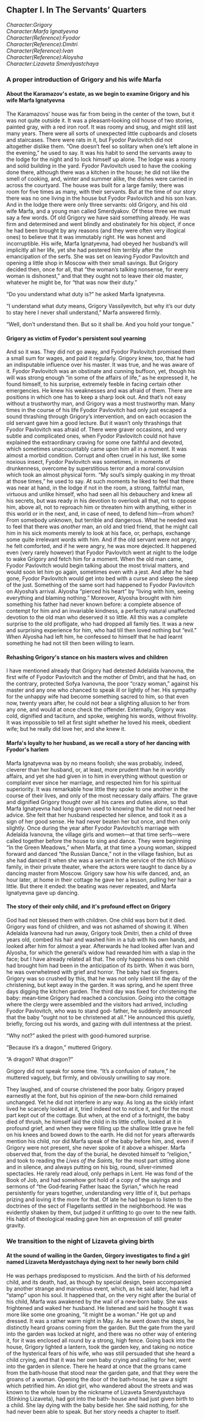 ## Chapter I. In The Servants’ Quarters
_Character:Grigory_  
_Character:Marfa Ignatyevna_  
_Character(Reference):Fyodor_  
_Character(Reference):Dmitri_  
_Character(Reference):Ivan_  
_Character(Reference):Aloysha_  
_Character:Lizaveta Smerdyastchaya_  

### A proper introduction of Grigory and his wife Marfa

#### About the Karamazov's estate, as we begin to examine Grigory and his wife Marfa Ignatyevna
The Karamazovs’ house was far from being in the center of the town, but it
was not quite outside it. It was a pleasant‐looking old house of two
stories, painted gray, with a red iron roof. It was roomy and snug, and
might still last many years. There were all sorts of unexpected little
cupboards and closets and staircases. There were rats in it, but Fyodor
Pavlovitch did not altogether dislike them. “One doesn’t feel so solitary
when one’s left alone in the evening,” he used to say. It was his habit to
send the servants away to the lodge for the night and to lock himself up
alone. The lodge was a roomy and solid building in the yard. Fyodor
Pavlovitch used to have the cooking done there, although there was a
kitchen in the house; he did not like the smell of cooking, and, winter
and summer alike, the dishes were carried in across the courtyard. The
house was built for a large family; there was room for five times as many,
with their servants. But at the time of our story there was no one living
in the house but Fyodor Pavlovitch and his son Ivan. And in the lodge
there were only three servants: old Grigory, and his old wife Marfa, and a
young man called Smerdyakov. Of these three we must say a few words. Of
old Grigory we have said something already. He was firm and determined and
went blindly and obstinately for his object, if once he had been brought
by any reasons (and they were often very illogical ones) to believe that
it was immutably right. He was honest and incorruptible. His wife, Marfa
Ignatyevna, had obeyed her husband’s will implicitly all her life, yet she
had pestered him terribly after the emancipation of the serfs. She was set
on leaving Fyodor Pavlovitch and opening a little shop in Moscow with
their small savings. But Grigory decided then, once for all, that “the
woman’s talking nonsense, for every woman is dishonest,” and that they
ought not to leave their old master, whatever he might be, for “that was
now their duty.”

“Do you understand what duty is?” he asked Marfa Ignatyevna.

“I understand what duty means, Grigory Vassilyevitch, but why it’s our
duty to stay here I never shall understand,” Marfa answered firmly.

“Well, don’t understand then. But so it shall be. And you hold your
tongue.”

#### Grigory as victim of Fyodor's persistent soul yearning
And so it was. They did not go away, and Fyodor Pavlovitch promised them a
small sum for wages, and paid it regularly. Grigory knew, too, that he had
an indisputable influence over his master. It was true, and he was aware
of it. Fyodor Pavlovitch was an obstinate and cunning buffoon, yet, though
his will was strong enough “in some of the affairs of life,” as he
expressed it, he found himself, to his surprise, extremely feeble in
facing certain other emergencies. He knew his weaknesses and was afraid of
them. There are positions in which one has to keep a sharp look out. And
that’s not easy without a trustworthy man, and Grigory was a most
trustworthy man. Many times in the course of his life Fyodor Pavlovitch
had only just escaped a sound thrashing through Grigory’s intervention,
and on each occasion the old servant gave him a good lecture. But it
wasn’t only thrashings that Fyodor Pavlovitch was afraid of. There were
graver occasions, and very subtle and complicated ones, when Fyodor
Pavlovitch could not have explained the extraordinary craving for some one
faithful and devoted, which sometimes unaccountably came upon him all in a
moment. It was almost a morbid condition. Corrupt and often cruel in his
lust, like some noxious insect, Fyodor Pavlovitch was sometimes, in
moments of drunkenness, overcome by superstitious terror and a moral
convulsion which took an almost physical form. “My soul’s simply quaking
in my throat at those times,” he used to say. At such moments he liked to
feel that there was near at hand, in the lodge if not in the room, a
strong, faithful man, virtuous and unlike himself, who had seen all his
debauchery and knew all his secrets, but was ready in his devotion to
overlook all that, not to oppose him, above all, not to reproach him or
threaten him with anything, either in this world or in the next, and, in
case of need, to defend him—from whom? From somebody unknown, but terrible
and dangerous. What he needed was to feel that there was _another_ man, an
old and tried friend, that he might call him in his sick moments merely to
look at his face, or, perhaps, exchange some quite irrelevant words with
him. And if the old servant were not angry, he felt comforted, and if he
were angry, he was more dejected. It happened even (very rarely however)
that Fyodor Pavlovitch went at night to the lodge to wake Grigory and
fetch him for a moment. When the old man came, Fyodor Pavlovitch would
begin talking about the most trivial matters, and would soon let him go
again, sometimes even with a jest. And after he had gone, Fyodor
Pavlovitch would get into bed with a curse and sleep the sleep of the
just. Something of the same sort had happened to Fyodor Pavlovitch on
Alyosha’s arrival. Alyosha “pierced his heart” by “living with him, seeing
everything and blaming nothing.” Moreover, Alyosha brought with him
something his father had never known before: a complete absence of
contempt for him and an invariable kindness, a perfectly natural
unaffected devotion to the old man who deserved it so little. All this was
a complete surprise to the old profligate, who had dropped all family
ties. It was a new and surprising experience for him, who had till then
loved nothing but “evil.” When Alyosha had left him, he confessed to
himself that he had learnt something he had not till then been willing to
learn.

#### Rehashing Grigory's stance on his masters wives and children
I have mentioned already that Grigory had detested Adelaïda Ivanovna, the
first wife of Fyodor Pavlovitch and the mother of Dmitri, and that he had,
on the contrary, protected Sofya Ivanovna, the poor “crazy woman,” against
his master and any one who chanced to speak ill or lightly of her. His
sympathy for the unhappy wife had become something sacred to him, so that
even now, twenty years after, he could not bear a slighting allusion to
her from any one, and would at once check the offender. Externally,
Grigory was cold, dignified and taciturn, and spoke, weighing his words,
without frivolity. It was impossible to tell at first sight whether he
loved his meek, obedient wife; but he really did love her, and she knew
it.

#### Marfa's loyalty to her husband, as we recall a story of her dancing with Fyodor's harlem
Marfa Ignatyevna was by no means foolish; she was probably, indeed,
cleverer than her husband, or, at least, more prudent than he in worldly
affairs, and yet she had given in to him in everything without question or
complaint ever since her marriage, and respected him for his spiritual
superiority. It was remarkable how little they spoke to one another in the
course of their lives, and only of the most necessary daily affairs. The
grave and dignified Grigory thought over all his cares and duties alone,
so that Marfa Ignatyevna had long grown used to knowing that he did not
need her advice. She felt that her husband respected her silence, and took
it as a sign of her good sense. He had never beaten her but once, and then
only slightly. Once during the year after Fyodor Pavlovitch’s marriage
with Adelaïda Ivanovna, the village girls and women—at that time
serfs—were called together before the house to sing and dance. They were
beginning “In the Green Meadows,” when Marfa, at that time a young woman,
skipped forward and danced “the Russian Dance,” not in the village
fashion, but as she had danced it when she was a servant in the service of
the rich Miüsov family, in their private theater, where the actors were
taught to dance by a dancing master from Moscow. Grigory saw how his wife
danced, and, an hour later, at home in their cottage he gave her a lesson,
pulling her hair a little. But there it ended: the beating was never
repeated, and Marfa Ignatyevna gave up dancing.

#### The story of their only child, and it's profound effect on Grigory
God had not blessed them with children. One child was born but it died.
Grigory was fond of children, and was not ashamed of showing it. When
Adelaïda Ivanovna had run away, Grigory took Dmitri, then a child of three
years old, combed his hair and washed him in a tub with his own hands, and
looked after him for almost a year. Afterwards he had looked after Ivan
and Alyosha, for which the general’s widow had rewarded him with a slap in
the face; but I have already related all that. The only happiness his own
child had brought him had been in the anticipation of its birth. When it
was born, he was overwhelmed with grief and horror. The baby had six
fingers. Grigory was so crushed by this, that he was not only silent till
the day of the christening, but kept away in the garden. It was spring,
and he spent three days digging the kitchen garden. The third day was
fixed for christening the baby: mean‐time Grigory had reached a
conclusion. Going into the cottage where the clergy were assembled and the
visitors had arrived, including Fyodor Pavlovitch, who was to stand god‐
father, he suddenly announced that the baby “ought not to be christened at
all.” He announced this quietly, briefly, forcing out his words, and
gazing with dull intentness at the priest.

“Why not?” asked the priest with good‐humored surprise.

“Because it’s a dragon,” muttered Grigory.

“A dragon? What dragon?”

Grigory did not speak for some time. “It’s a confusion of nature,” he
muttered vaguely, but firmly, and obviously unwilling to say more.

They laughed, and of course christened the poor baby. Grigory prayed
earnestly at the font, but his opinion of the new‐born child remained
unchanged. Yet he did not interfere in any way. As long as the sickly
infant lived he scarcely looked at it, tried indeed not to notice it, and
for the most part kept out of the cottage. But when, at the end of a
fortnight, the baby died of thrush, he himself laid the child in its
little coffin, looked at it in profound grief, and when they were filling
up the shallow little grave he fell on his knees and bowed down to the
earth. He did not for years afterwards mention his child, nor did Marfa
speak of the baby before him, and, even if Grigory were not present, she
never spoke of it above a whisper. Marfa observed that, from the day of
the burial, he devoted himself to “religion,” and took to reading the
_Lives of the Saints_, for the most part sitting alone and in silence, and
always putting on his big, round, silver‐rimmed spectacles. He rarely read
aloud, only perhaps in Lent. He was fond of the Book of Job, and had
somehow got hold of a copy of the sayings and sermons of “the God‐fearing
Father Isaac the Syrian,” which he read persistently for years together,
understanding very little of it, but perhaps prizing and loving it the
more for that. Of late he had begun to listen to the doctrines of the sect
of Flagellants settled in the neighborhood. He was evidently shaken by
them, but judged it unfitting to go over to the new faith. His habit of
theological reading gave him an expression of still greater gravity.

### We transition to the night of Lizaveta giving birth

#### At the sound of wailing in the Garden, Girgory investigates to find a girl named Lizaveta Merdyastchaya dying next to her newly born child
He was perhaps predisposed to mysticism. And the birth of his deformed
child, and its death, had, as though by special design, been accompanied
by another strange and marvelous event, which, as he said later, had left
a “stamp” upon his soul. It happened that, on the very night after the
burial of his child, Marfa was awakened by the wail of a new‐born baby.
She was frightened and waked her husband. He listened and said he thought
it was more like some one groaning, “it might be a woman.” He got up and
dressed. It was a rather warm night in May. As he went down the steps, he
distinctly heard groans coming from the garden. But the gate from the yard
into the garden was locked at night, and there was no other way of
entering it, for it was enclosed all round by a strong, high fence. Going
back into the house, Grigory lighted a lantern, took the garden key, and
taking no notice of the hysterical fears of his wife, who was still
persuaded that she heard a child crying, and that it was her own baby
crying and calling for her, went into the garden in silence. There he
heard at once that the groans came from the bath‐house that stood near the
garden gate, and that they were the groans of a woman. Opening the door of
the bath‐house, he saw a sight which petrified him. An idiot girl, who
wandered about the streets and was known to the whole town by the nickname
of Lizaveta Smerdyastchaya (Stinking Lizaveta), had got into the bath‐
house and had just given birth to a child. She lay dying with the baby
beside her. She said nothing, for she had never been able to speak. But
her story needs a chapter to itself.



